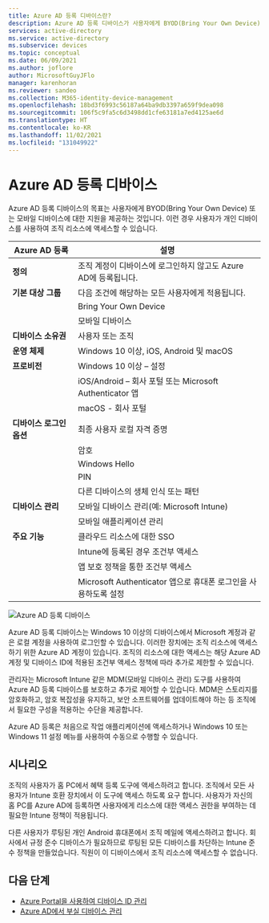 ```yaml
---
title: Azure AD 등록 디바이스란?
description: Azure AD 등록 디바이스가 사용자에게 BYOD(Bring Your Own Device) 또는 모바일 디바이스에 대한 지원을 제공하는 방법을 알아봅니다.
services: active-directory
ms.service: active-directory
ms.subservice: devices
ms.topic: conceptual
ms.date: 06/09/2021
ms.author: joflore
author: MicrosoftGuyJFlo
manager: karenhoran
ms.reviewer: sandeo
ms.collection: M365-identity-device-management
ms.openlocfilehash: 18bd3f6993c56187a64ba9db3397a659f9dea098
ms.sourcegitcommit: 106f5c9fa5c6d3498dd1cfe63181a7ed4125ae6d
ms.translationtype: HT
ms.contentlocale: ko-KR
ms.lasthandoff: 11/02/2021
ms.locfileid: "131049922"
---
```

# <a name="azure-ad-registered-devices"></a>Azure AD 등록 디바이스

Azure AD 등록 디바이스의 목표는 사용자에게 BYOD(Bring Your Own Device) 또는 모바일 디바이스에 대한 지원을 제공하는 것입니다. 이런 경우 사용자가 개인 디바이스를 사용하여 조직 리소스에 액세스할 수 있습니다.

| Azure AD 등록 | 설명 |
| --- | --- |
| **정의** | 조직 계정이 디바이스에 로그인하지 않고도 Azure AD에 등록됩니다. |
| **기본 대상 그룹** | 다음 조건에 해당하는 모든 사용자에게 적용됩니다. |
|   | Bring Your Own Device |
|   | 모바일 디바이스 |
| **디바이스 소유권** | 사용자 또는 조직 |
| **운영 체제** | Windows 10 이상, iOS, Android 및 macOS |
| **프로비전** | Windows 10 이상 – 설정 |
|   | iOS/Android – 회사 포털 또는 Microsoft Authenticator 앱 |
|   | macOS - 회사 포털 |
| **디바이스 로그인 옵션** | 최종 사용자 로컬 자격 증명 |
|   | 암호 |
|   | Windows Hello |
|   | PIN |
|   | 다른 디바이스의 생체 인식 또는 패턴 |
| **디바이스 관리** | 모바일 디바이스 관리(예: Microsoft Intune) |
|   | 모바일 애플리케이션 관리 |
| **주요 기능** | 클라우드 리소스에 대한 SSO |
|   | Intune에 등록된 경우 조건부 액세스 |
|   | 앱 보호 정책을 통한 조건부 액세스 |
|   | Microsoft Authenticator 앱으로 휴대폰 로그인을 사용하도록 설정 |

![Azure AD 등록 디바이스](./media/concept-azure-ad-register/azure-ad-registered-device.png)

Azure AD 등록 디바이스는 Windows 10 이상의 디바이스에서 Microsoft 계정과 같은 로컬 계정을 사용하여 로그인할 수 있습니다. 이러한 장치에는 조직 리소스에 액세스 하기 위한 Azure AD 계정이 있습니다. 조직의 리소스에 대한 액세스는 해당 Azure AD 계정 및 디바이스 ID에 적용된 조건부 액세스 정책에 따라 추가로 제한할 수 있습니다.

관리자는 Microsoft Intune 같은 MDM(모바일 디바이스 관리) 도구를 사용하여 Azure AD 등록 디바이스를 보호하고 추가로 제어할 수 있습니다. MDM은 스토리지를 암호화하고, 암호 복잡성을 유지하고, 보안 소프트웨어를 업데이트해야 하는 등 조직에서 필요한 구성을 적용하는 수단을 제공합니다. 

Azure AD 등록은 처음으로 작업 애플리케이션에 액세스하거나 Windows 10 또는 Windows 11 설정 메뉴를 사용하여 수동으로 수행할 수 있습니다. 

## <a name="scenarios"></a>시나리오

조직의 사용자가 홈 PC에서 혜택 등록 도구에 액세스하려고 합니다. 조직에서 모든 사용자가 Intune 호환 장치에서 이 도구에 액세스 하도록 요구 합니다. 사용자가 자신의 홈 PC를 Azure AD에 등록하면 사용자에게 리소스에 대한 액세스 권한을 부여하는 데 필요한 Intune 정책이 적용됩니다.

다른 사용자가 루팅된 개인 Android 휴대폰에서 조직 메일에 액세스하려고 합니다. 회사에서 규정 준수 디바이스가 필요하므로 루팅된 모든 디바이스를 차단하는 Intune 준수 정책을 만들었습니다. 직원이 이 디바이스에서 조직 리소스에 액세스할 수 없습니다.

## <a name="next-steps"></a>다음 단계

- [Azure Portal을 사용하여 디바이스 ID 관리](device-management-azure-portal.md)
- [Azure AD에서 부실 디바이스 관리](manage-stale-devices.md)
